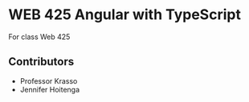 # WEB 425 Angular with TypeScript

For class Web 425

## Contributors

- Professor Krasso
- Jennifer Hoitenga
